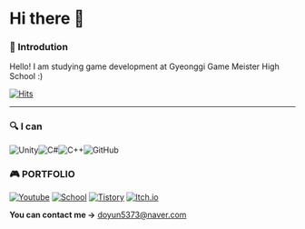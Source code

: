 # Hi there 👋

### 🦕 Introdution

Hello! I am studying game development at Gyeonggi Game Meister High School :)

[![Hits](https://hits.seeyoufarm.com/api/count/incr/badge.svg?url=https%3A%2F%2Fgithub.com%2Fehdbs28&count_bg=%23394DF5&title_bg=%235886FF&icon=iconify.svg&icon_color=%23FFFFFF&title=hits&edge_flat=false)](https://hits.seeyoufarm.com)


---

### 🔍 I can

![Unity](https://img.shields.io/badge/unity-%23000000.svg?style=for-the-badge&logo=unity&logoColor=white)![C#](https://img.shields.io/badge/c%23-%23239120.svg?style=for-the-badge&logo=c-sharp&logoColor=white)![C++](https://img.shields.io/badge/c++-%2300599C.svg?style=for-the-badge&logo=c%2B%2B&logoColor=white)![GitHub](https://img.shields.io/badge/github-%23121011.svg?style=for-the-badge&logo=github&logoColor=white)

</div>

### 🎮 PORTFOLIO

[![Youtube](https://img.shields.io/badge/Youtube-FF0000?style=for-the-badge&logo=youtube&logoColor=white)](https://www.youtube.com/channel/UCTJ55O2NQrO8RFE7ThoKDqA)
[![School](https://img.shields.io/badge/School-4285F4?style=for-the-badge&logo=GoogleScholar&logoColor=white)](http://ggm.gondr.net/user/profile/226)
[![Tistory](https://img.shields.io/badge/Tistory-000000?style=for-the-badge&logo=Tistory&logoColor=white)](https://dooooooyun.tistory.com/)
[![Itch.io](https://img.shields.io/badge/Itch.io-FA5C5C?style=for-the-badge&logo=Itch.io&logoColor=white)](https://ehdbs28.itch.io/)
  
**You can contact me ->**
doyun5373@naver.com


